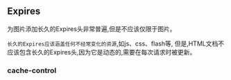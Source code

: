 ## Expires

为图片添加长久的Expires头非常普遍,但是不应该仅限于图片。

`长久的Expires应该涵盖任何不经常变化的资源`,如js、css、flash等,
但是,HTML文档不应该包含长久的Expires头,因为它是动态的,需要在每次请求时被更新。

### cache-control